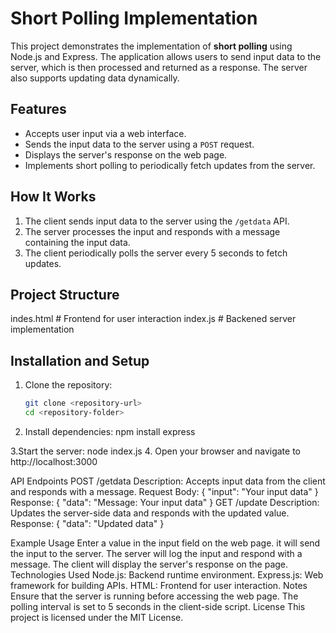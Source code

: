 # Short Polling Implementation

This project demonstrates the implementation of **short polling** using Node.js and Express. The application allows users to send input data to the server, which is then processed and returned as a response. The server also supports updating data dynamically.

## Features
- Accepts user input via a web interface.
- Sends the input data to the server using a `POST` request.
- Displays the server's response on the web page.
- Implements short polling to periodically fetch updates from the server.

## How It Works
1. The client sends input data to the server using the `/getdata` API.
2. The server processes the input and responds with a message containing the input data.
3. The client periodically polls the server every 5 seconds to fetch updates.

## Project Structure
indes.html # Frontend for user interaction
index.js # Backened server implementation

## Installation and Setup
1. Clone the repository:
   ```bash
   git clone <repository-url>
   cd <repository-folder>

2. Install dependencies:
    npm install express

3.Start the server:
    node index.js
4. Open your browser and navigate to 
    http://localhost:3000

API Endpoints
POST /getdata
Description: Accepts input data from the client and responds with a message.
Request Body:
    {
  "input": "Your input data"
}
Response:
{
  "data": "Message: Your input data"
}
GET /update
Description: Updates the server-side data and responds with the updated value.
Response:
{
  "data": "Updated data"
}

Example Usage
Enter a value in the input field on the web page.
it will send the input to the server.
The server will log the input and respond with a message.
The client will display the server's response on the page.
Technologies Used
Node.js: Backend runtime environment.
Express.js: Web framework for building APIs.
HTML: Frontend for user interaction.
Notes
Ensure that the server is running before accessing the web page.
The polling interval is set to 5 seconds in the client-side script.
License
This project is licensed under the MIT License.